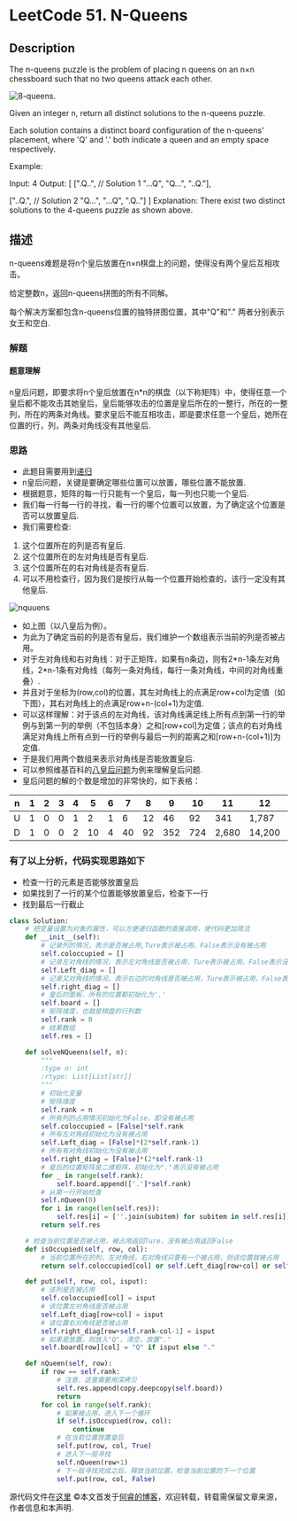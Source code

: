 # LeetCode 51. N-Queens

## Description

The n-queens puzzle is the problem of placing n queens on an n×n chessboard such that no two queens attack each other.

![8-queens]( https://www.ruicore.cn/8-queens/ ).

Given an integer n, return all distinct solutions to the n-queens puzzle.

Each solution contains a distinct board configuration of the n-queens' placement, where 'Q' and '.' both indicate a queen and an empty space respectively.

Example:

Input: 4
Output: [
 [".Q..",  // Solution 1
  "...Q",
  "Q...",
  "..Q."],

 ["..Q.",  // Solution 2
  "Q...",
  "...Q",
  ".Q.."]
]
Explanation: There exist two distinct solutions to the 4-queens puzzle as shown above.

## 描述

n-queens难题是将n个皇后放置在n×n棋盘上的问题，使得没有两个皇后互相攻击。

给定整数n，返回n-queens拼图的所有不同解。

每个解决方案都包含n-queens位置的独特拼图位置，其中"Q"和"." 两者分别表示女王和空白.

### 解题

#### 题意理解

n皇后问题，即要求将n个皇后放置在n*n的棋盘（以下称矩阵）中，使得任意一个皇后都不能攻击其她皇后，皇后能够攻击的位置是皇后所在的一整行，所在的一整列，所在的两条对角线。要求皇后不能互相攻击，即是要求任意一个皇后，她所在位置的行，列，两条对角线没有其他皇后.

### 思路

* 此题目需要用到[递归](https://zh.wikipedia.org/wiki/%E9%80%92%E5%BD%92_(%E8%AE%A1%E7%AE%97%E6%9C%BA%E7%A7%91%E5%AD%A6))
* n皇后问题，关键是要确定哪些位置可以放置，哪些位置不能放置.
* 根据题意，矩阵的每一行只能有一个皇后，每一列也只能一个皇后.
* 我们每一行每一行的寻找，看一行的哪个位置可以放置，为了确定这个位置是否可以放置皇后.
* 我们需要检查:

1. 这个位置所在的列是否有皇后.
2. 这个位置所在的左对角线是否有皇后.
3. 这个位置所在的右对角线是否有皇后.
4. 可以不用检查行，因为我们是按行从每一个位置开始检查的，该行一定没有其他皇后.

![nquuens](https://www.ruicore.cn/nqueens/)

* 如上图（以八皇后为例）。
* 为此为了确定当前的列是否有皇后，我们维护一个数组表示当前的列是否被占用。
* 对于左对角线和右对角线：对于正矩阵，如果有n条边，则有2\*n-1条左对角线，2\*n-1条有对角线（每列一条对角线，每行一条对角线，中间的对角线重叠）.
* 并且对于坐标为(row,col)的位置，其左对角线上的点满足row+col为定值（如下图），其右对角线上的点满足row+n-(col+1)为定值.
* 可以这样理解：对于该点的左对角线，该对角线满足线上所有点到第一行的举例与到第一列的举例（不包括本身）之和\[row+col]为定值；该点的右对角线满足对角线上所有点到一行的举例与最后一列的距离之和\[row+n-(col+1)]为定值.
* 于是我们用两个数组来表示对角线是否能放置皇后.
* 可以参照维基百科的[八皇后问题](https://zh.wikipedia.org/wiki/%E5%85%AB%E7%9A%87%E5%90%8E%E9%97%AE%E9%A2%98)为例来理解皇后问题.
* 皇后问题的解的个数是增加的非常快的，如下表格：

| n   | 1   | 2   | 3   | 4   | 5   | 6   | 7   | 8   | 9   | 10  | 11    | 12     | 13     | 14      | ..  |
| --- | --- | --- | --- | --- | --- | --- | --- | --- | --- | --- | ----- | ------ | ------ | ------- | --- |
| U   | 1   | 0   | 0   | 1   | 2   | 1   | 6   | 12  | 46  | 92  | 341   | 1,787  | 9,233  | 45,752  | ..  |
| D   | 1   | 0   | 0   | 2   | 10  | 4   | 40  | 92  | 352 | 724 | 2,680 | 14,200 | 73,712 | 365,596 | ..  |

### 有了以上分析，代码实现思路如下

* 检查一行的元素是否能够放置皇后
* 如果找到了一行的某个位置能够放置皇后，检查下一行
* 找到最后一行截止

```python
class Solution:
    # 把变量设置为对象的属性，可以方便递归函数的直接调用，使代码更加简洁
    def __init__(self):
        # 记录列的情况，表示是否被占用,Ture表示被占用，False表示没有被占用
        self.coloccupied = []
        # 记录左对角线的情况，表示左对角线是否被占用，Ture表示被占用，False表示没有被占用
        self.Left_diag = []
        # 记录又对角线的情况，表示右边的对角线是否被占用，Ture表示被占用，False表示没有被占用
        self.right_diag = []
        # 皇后的面板，所有的位置都初始化为'.'
        self.board = []
        # 矩阵维度，也就是棋盘的行列数
        self.rank = 0
        # 结果数组
        self.res = []

    def solveNQueens(self, n):
        """
        :type n: int
        :rtype: List[List[str]]
        """
        # 初始化变量
        # 矩阵维度
        self.rank = n
        # 所有列的占用情况初始化为False，即没有被占用
        self.coloccupied = [False]*self.rank
        # 所有左对角线初始化为没有被占用
        self.Left_diag = [False]*(2*self.rank-1)
        # 所有有对角线初始化为没有被占用
        self.right_diag = [False]*(2*self.rank-1)
        # 皇后的位置矩阵是二维矩阵，初始化为"."表示没有被占用
        for _ in range(self.rank):
            self.board.append(['.']*self.rank)
        # 从第一行开始检查
        self.nQueen(0)
        for i in range(len(self.res)):
            self.res[i] = [''.join(subitem) for subitem in self.res[i]]
        return self.res

    # 检查当前位置是否被占用，被占用返回Ture，没有被占用返回False
    def isOccupied(self, row, col):
        # 当前位置所在的列，左对角线，右对角线只要有一个被占用，则该位置就被占用
        return self.coloccupied[col] or self.Left_diag[row+col] or self.right_diag[row+self.rank-col-1]

    def put(self, row, col, isput):
        # 该列是否被占用
        self.coloccupied[col] = isput
        # 该位置左对角线是否被占用
        self.Left_diag[row+col] = isput
        # 该位置右对角线是否被占用
        self.right_diag[row+self.rank-col-1] = isput
        # 如果是放置，则放入"Q"，清空，放置"."
        self.board[row][col] = "Q" if isput else "."

    def nQueen(self, row):
        if row == self.rank:
            # 注意，这里需要用深拷贝
            self.res.append(copy.deepcopy(self.board))
            return
        for col in range(self.rank):
            # 如果被占用，进入下一个循环
            if self.isOccupied(row, col):
                continue
            # 在当前位置放置皇后
            self.put(row, col, True)
            # 进入下一层寻找
            self.nQueen(row+1)
            # 下一层寻找完成之后，释放当前位置，检查当前位置的下一个位置
            self.put(row, col, False)

```
源代码文件在[这里](https://github.com/ruicore/Algorithm/blob/master/Leetcode/2018-12-14-51-N-Queens.py)
©本文首发于[何睿的博客](https://www.ruicore.cn/leetcode-51-n-queens/)，欢迎转载，转载需保留文章来源，作者信息和本声明.